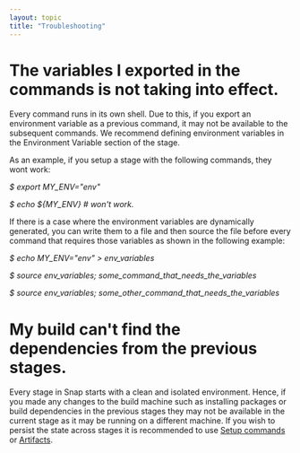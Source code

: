 ```yaml
---
layout: topic
title: "Troubleshooting"
---
```


# The variables I exported in the commands is not taking into effect.

Every command runs in its own shell. Due to this, if you export an environment variable as a previous command,
it may not be available to the subsequent commands. We recommend defining environment variables in the Environment Variable section of the stage.

As an example, if you setup a stage with the following commands, they wont work:

*$ export MY_ENV="env"*

*$ echo ${MY_ENV} \# won't work.*

If there is a case where the environment variables are dynamically generated, you can write them to a file and then source
the file before every command that requires those variables as shown in the following example:

*$ echo MY_ENV="env" \> env_variables*

*$ source env_variables; some_command_that_needs_the_variables*

*$ source env_variables; some_other_command_that_needs_the_variables*

# My build can't find the dependencies from the previous stages.

Every stage in Snap starts with a clean and isolated environment. Hence, if you made any changes to the build machine
such as installing packages or build dependencies in the previous stages they may not be available in the current stage
as it may be running on a different machine. If you wish to persist the state across stages it is recommended to use
<a href="/pipeline/#pinning-common-setup-commands">Setup commands</a> or <a href="/pipeline/#artifact">Artifacts</a>.
